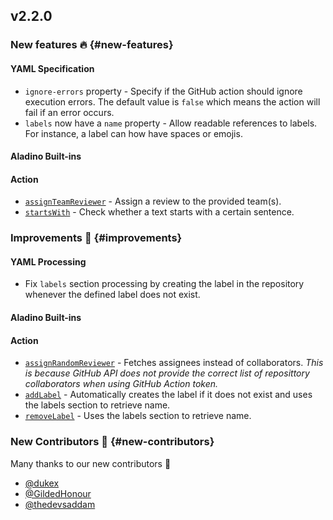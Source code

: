 ## v2.2.0

### New features :fire: {#new-features}

#### YAML Specification

- `ignore-errors` property - Specify if the GitHub action should ignore execution errors. The default value is `false` which means the action will fail if an error occurs.
- `labels` now have a `name` property - Allow readable references to labels. For instance, a label can how have spaces or emojis.

#### Aladino Built-ins

#### Action

- [`assignTeamReviewer`](/guides/built-ins#assignteamreviewer) - Assign a review to the provided team(s).
- [`startsWith`](/guides/built-ins#startswith) - Check whether a text starts with a certain sentence.

### Improvements :rocket: {#improvements}

#### YAML Processing

- Fix `labels` section processing by creating the label in the repository whenever the defined label does not exist.

#### Aladino Built-ins

#### Action

- [`assignRandomReviewer`](/guides/built-ins#assignrandomreviewer) - Fetches assignees instead of collaborators. _This is because GitHub API does not provide the correct list of reposittory collaborators when using GitHub Action token._
- [`addLabel`](/guides/built-ins#addlabel) - Automatically creates the label if it does not exist and uses the labels section to retrieve name.
- [`removeLabel`](/guides/built-ins#removelabel) - Uses the labels section to retrieve name.

### New Contributors :beers: {#new-contributors}

Many thanks to our new contributors :clap:

- [@dukex](https://github.com/dukex)
- [@GildedHonour](https://github.com/GildedHonour)
- [@thedevsaddam](https://github.com/thedevsaddam)
